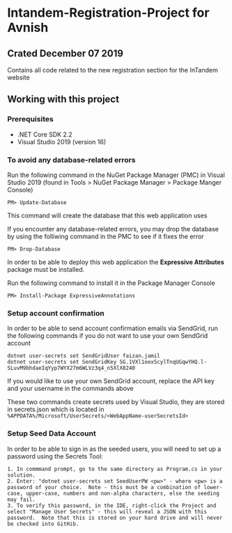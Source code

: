 # Intandem-Registration-Project for Avnish
## Crated December 07 2019

Contains all code related to the new registration section for the InTandem website

## Working with this project

### Prerequisites

* .NET Core SDK 2.2
* Visual Studio 2019 (version 16)

### To avoid any database-related errors

Run the following command in the NuGet Package Manager (PMC) in Visual Studio 2019 (found in Tools > NuGet Package Manager > Package Manger Console)

    PM> Update-Database 

This command will create the database that this web application uses

If you encounter any database-related errors, you may drop the database by using the folliwing command in the PMC to see if it fixes the error

    PM> Drop-Database

In order to be able to deploy this web application the **Expressive Attributes** package must be installed.

Run the following command to install it in the Package Manager Console
    
    PM> Install-Package ExpressiveAnnotations


### Setup account confirmation

In order to be able to send account confirmation emails via SendGrid, run the following commands if you do not want to use your own SendGrid account

    dotnet user-secrets set SendGridUser faizan.jamil
    dotnet user-secrets set SendGridKey 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

If you would like to use your own SendGrid account, replace the API key and your username in the commands above

These two commands create secrets used by Visual Studio, they are stored in secrets.json which is located in `%APPDATA%/Microsoft/UserSecrets/<WebAppName-userSecretsId>`


### Setup Seed Data Account

In order to be able to sign in as the seeded users, you will need to set up a password using the Secrets Tool:

    1. In commmand prompt, go to the same directory as Program.cs in your solution.
	2. Enter: "dotnet user-secrets set SeedUserPW <pw>" - where <pw> is a password of your choice.  Note - this must be a combination of lower-case, upper-case, numbers and non-alpha characters, else the seeding may fail.
	3. To verify this password, in the IDE, right-click the Project and select "Manage User Secrets" - this will reveal a JSON with this password.  Note that this is stored on your hard drive and will never be checked into GitHib.
